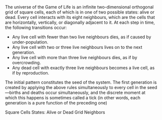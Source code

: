 The universe of the Game of Life is an infinite two-dimensional orthogonal grid of square 
cells, each of which is in one of two possible states: alive or dead. Every cell interacts 
with its eight neighbours, which are the cells that are horizontally, vertically, or diagonally 
adjacent to it. At each step in time, the following transitions occur:

- Any live cell with fewer than two live neighbours dies, as if caused by under-population.
- Any live cell with two or three live neighbours lives on to the next generation.
- Any live cell with more than three live neighbours dies, as if by overcrowding.
- Any dead cell with exactly three live neighbours becomes a live cell, as if by reproduction.

The initial pattern constitutes the seed of the system. 
The first generation is created by applying the above rules simultaneously to every cell 
in the seed—births and deaths occur simultaneously, and the discrete moment at which this 
happens is sometimes called a tick (in other words, each generation is a pure function of 
the preceding one)

Square Cells
States: Alive or Dead
Grid
Neighbors
